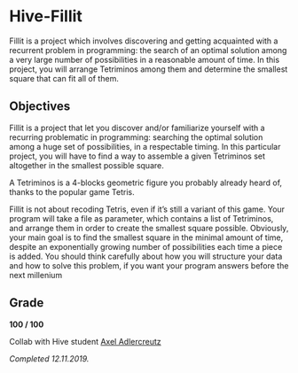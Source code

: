# Hive-Fillit
Fillit is a project which involves discovering and getting acquainted with a recurrent problem in programming: the search of an optimal solution among a very large number of possibilities in a reasonable amount of time. In this project, you will arrange Tetriminos among them and determine the smallest square that can fit all of them.

## Objectives
Fillit is a project that let you discover and/or familiarize yourself with a recurring problematic in programming: searching 
the optimal solution among a huge set of possibilities, in a respectable timing. In this particular project, you will have 
to find a way to assemble a given Tetriminos set altogether in the smallest possible square.

A Tetriminos is a 4-blocks geometric figure you probably already heard of, thanks to the popular game Tetris.

Fillit is not about recoding Tetris, even if it’s still a variant of this game. Your program will take a file as parameter, 
which contains a list of Tetriminos, and arrange them in order to create the smallest square possible. 
Obviously, your main goal is to find the smallest square in the minimal amount of time, despite an exponentially 
growing number of possibilities each time a piece is added.
You should think carefully about how you will structure your data and how to solve this problem, if you want your 
program answers before the next millenium

## Grade
**100 / 100**

Collab with Hive student [Axel Adlercreutz](https://github.com/DoebelnAtz)

_Completed 12.11.2019._

